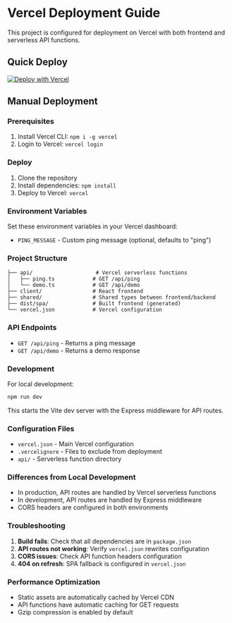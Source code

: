 # Vercel Deployment Guide

This project is configured for deployment on Vercel with both frontend and serverless API functions.

## Quick Deploy

[![Deploy with Vercel](https://vercel.com/button)](https://vercel.com/new/clone?repository-url=https://github.com/yourusername/yourrepo)

## Manual Deployment

### Prerequisites

1. Install Vercel CLI: `npm i -g vercel`
2. Login to Vercel: `vercel login`

### Deploy

1. Clone the repository
2. Install dependencies: `npm install`
3. Deploy to Vercel: `vercel`

### Environment Variables

Set these environment variables in your Vercel dashboard:

- `PING_MESSAGE` - Custom ping message (optional, defaults to "ping")

### Project Structure

```
├── api/                    # Vercel serverless functions
│   ├── ping.ts            # GET /api/ping
│   └── demo.ts            # GET /api/demo
├── client/                # React frontend
├── shared/                # Shared types between frontend/backend
├── dist/spa/              # Built frontend (generated)
└── vercel.json            # Vercel configuration
```

### API Endpoints

- `GET /api/ping` - Returns a ping message
- `GET /api/demo` - Returns a demo response

### Development

For local development:

```bash
npm run dev
```

This starts the Vite dev server with the Express middleware for API routes.

### Configuration Files

- `vercel.json` - Main Vercel configuration
- `.vercelignore` - Files to exclude from deployment
- `api/` - Serverless function directory

### Differences from Local Development

- In production, API routes are handled by Vercel serverless functions
- In development, API routes are handled by Express middleware
- CORS headers are configured in both environments

### Troubleshooting

1. **Build fails**: Check that all dependencies are in `package.json`
2. **API routes not working**: Verify `vercel.json` rewrites configuration
3. **CORS issues**: Check API function headers configuration
4. **404 on refresh**: SPA fallback is configured in `vercel.json`

### Performance Optimization

- Static assets are automatically cached by Vercel CDN
- API functions have automatic caching for GET requests
- Gzip compression is enabled by default

